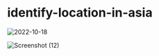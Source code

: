# identify-location-in-asia



![2022-10-18](https://user-images.githubusercontent.com/110374451/196426525-7237bf39-df64-4996-b679-8df53937f8fd.png)

![Screenshot (12)](https://user-images.githubusercontent.com/110374451/196429406-b9825f19-b89b-43bd-88fa-0c0caebb4a84.png)
